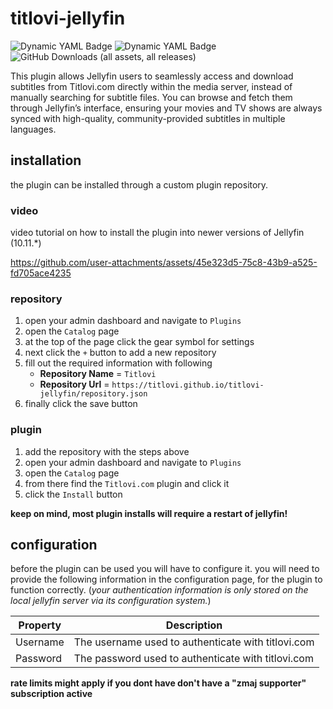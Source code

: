 # titlovi-jellyfin

![Dynamic YAML Badge](https://img.shields.io/badge/dynamic/yaml?url=https%3A%2F%2Fraw.githubusercontent.com%2Ftitlovi%2Ftitlovi-jellyfin%2Frefs%2Fheads%2Fmain%2Fbuild.yaml&query=targetAbi&label=Jellyfin%20ABI)
![Dynamic YAML Badge](https://img.shields.io/badge/dynamic/yaml?url=https%3A%2F%2Fraw.githubusercontent.com%2Ftitlovi%2Ftitlovi-jellyfin%2Frefs%2Fheads%2Fmain%2Fbuild.yaml&query=framework&label=.NET%20Framework)
![GitHub Downloads (all assets, all releases)](https://img.shields.io/github/downloads/Titlovi/titlovi-jellyfin/total)

This plugin allows Jellyfin users to seamlessly access and download subtitles from Titlovi.com directly within the media server,
instead of manually searching for subtitle files. You can browse and fetch them through Jellyfin’s interface,
ensuring your movies and TV shows are always synced with high-quality, community-provided subtitles in multiple languages.

## installation

the plugin can be installed through a custom plugin repository.

### video

video tutorial on how to install the plugin into newer versions of Jellyfin (10.11.*)

https://github.com/user-attachments/assets/45e323d5-75c8-43b9-a525-fd705ace4235

### repository

1. open your admin dashboard and navigate to `Plugins`
2. open the `Catalog` page
3. at the top of the page click the gear symbol for settings
4. next click the `+` button to add a new repository
5. fill out the required information with following
   - **Repository Name** = `Titlovi`
   - **Repository Url** = `https://titlovi.github.io/titlovi-jellyfin/repository.json`
6. finally click the save button

### plugin

1. add the repository with the steps above
2. open your admin dashboard and navigate to `Plugins`
3. open the `Catalog` page
4. from there find the `Titlovi.com` plugin and click it
5. click the `Install` button

**keep on mind, most plugin installs will require a restart of jellyfin!**

## configuration

before the plugin can be used you will have to configure it. you will need to provide
the following information in the configuration page, for the plugin to function correctly.
(*your authentication information is only stored on the local jellyfin server via its configuration system.*)

| Property | Description                                                                               |
| -------- | ----------------------------------------------------------------------------------------- |
| Username | The username used to authenticate with titlovi.com                                        |
| Password | The password used to authenticate with titlovi.com                                        |

**rate limits might apply if you dont have don't have a "zmaj supporter" subscription active**
